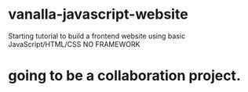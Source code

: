 # vanalla-javascript-website
Starting tutorial to build a frontend website using basic JavaScript/HTML/CSS NO FRAMEWORK

# going to be a collaboration project.
